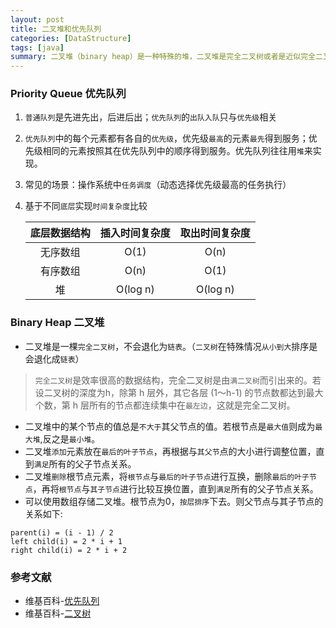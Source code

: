 ```yaml
---
layout: post
title: 二叉堆和优先队列
categories: [DataStructure]
tags: [java]
summary: 二叉堆（binary heap）是一种特殊的堆，二叉堆是完全二叉树或者是近似完全二叉树。优先队列是计算机科学中的一类抽象数据类型。
---
```


### Priority Queue 优先队列
1. `普通队列`是先进先出，后进后出；`优先队列`的`出队入队`只与`优先级`相关
1. `优先队列`中的每个元素都有各自的`优先级`，优先级`最高`的元素`最先`得到服务；优先级相同的元素按照其在优先队列中的顺序得到服务。优先队列往往用`堆`来实现。
1. 常见的场景：操作系统中`任务调度`（动态选择优先级最高的任务执行）
1. 基于不同`底层`实现`时间复杂度`比较

    |底层数据结构| 插入时间复杂度| 取出时间复杂度|
    | :----:| :----: | :----: | 
    |无序数组| O(1)| O(n)|
    |有序数组| O(n)| O(1)|
    |堆 | O(log n) | O(log n)|


### Binary Heap 二叉堆
- 二叉堆是一棵`完全二叉树`，不会退化为`链表`。（`二叉树`在特殊情况`从小到大`排序是会退化成`链表`）
> `完全二叉树`是效率很高的数据结构，完全二叉树是由`满二叉树`而引出来的。若设二叉树的深度为h，除第 h 层外，其它各层 (1～h-1) 的节点数都达到最大个数，第 h 层所有的节点都连续集中在`最左边`，这就是完全二叉树。  

- 二叉堆中的某个节点的值总是`不大于`其父节点的值。若根节点是`最大值`则成为`最大堆`,反之是`最小堆`。
- 二叉堆`添加`元素放在`最后的叶子节点`，再根据与`其父节`点的大小进行调整位置，直到`满足`所有的父子节点关系。
- 二叉堆`删除`根节点元素，将`根节点`与`最后的叶子节点`进行互换，删除`最后的叶子节点`，再将`根节点`与`其子节点`进行比较互换位置，直到`满足`所有的父子节点关系。
- 可以使用数组存储二叉堆。根节点为0，`按层排序`下去。则父节点与其子节点的关系如下:
```
parent(i) = (i - 1) / 2
left child(i) = 2 * i + 1
right child(i) = 2 * i + 2
```

### 参考文献
- 维基百科-[优先队列](https://zh.wikipedia.org/wiki/%E5%84%AA%E5%85%88%E4%BD%87%E5%88%97)
- 维基百科-[二叉树](https://zh.wikipedia.org/wiki/%E4%BA%8C%E5%8F%89%E5%A0%86)
